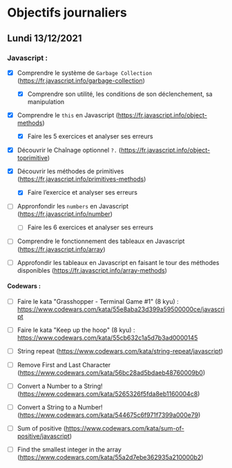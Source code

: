 # Objectifs journaliers

## Lundi 13/12/2021 


### Javascript :

* [X] Comprendre le système de `Garbage Collection` (https://fr.javascript.info/garbage-collection)
  * [X] Comprendre son utilité, les conditions de son déclenchement, sa manipulation
* [X] Comprendre le `this` en Javascript (https://fr.javascript.info/object-methods)
  * [X] Faire les 5 exercices et analyser ses erreurs
* [X] Découvrir le Chaînage optionnel `?.` (https://fr.javascript.info/object-toprimitive)
* [X] Découvrir les méthodes de primitives (https://fr.javascript.info/primitives-methods)
  * [X] Faire l’exercice et analyser ses erreurs
* [ ] Appronfondir les `numbers` en Javascript (https://fr.javascript.info/number)
  * [ ] Faire les 6 exercices et analyser ses erreurs
* [ ] Comprendre le fonctionnement des tableaux en Javascript (https://fr.javascript.info/array)
* [ ] Approfondir les tableaux en Javascript en faisant le tour des méthodes disponibles (https://fr.javascript.info/array-methods)




#### Codewars :

* [ ] Faire le kata "Grasshopper - Terminal Game #1" (8 kyu) : https://www.codewars.com/kata/55e8aba23d399a59500000ce/javascript
* [ ] Faire le kata "Keep up the hoop" (8 kyu) : https://www.codewars.com/kata/55cb632c1a5d7b3ad0000145
* [ ] String repeat (https://www.codewars.com/kata/string-repeat/javascript)
* [ ] Remove First and Last Character (https://www.codewars.com/kata/56bc28ad5bdaeb48760009b0)
* [ ] Convert a Number to a String! (https://www.codewars.com/kata/5265326f5fda8eb1160004c8)
* [ ] Convert a String to a Number! (https://www.codewars.com/kata/544675c6f971f7399a000e79)
* [ ] Sum of positive (https://www.codewars.com/kata/sum-of-positive/javascript)
* [ ] Find the smallest integer in the array (https://www.codewars.com/kata/55a2d7ebe362935a210000b2)



